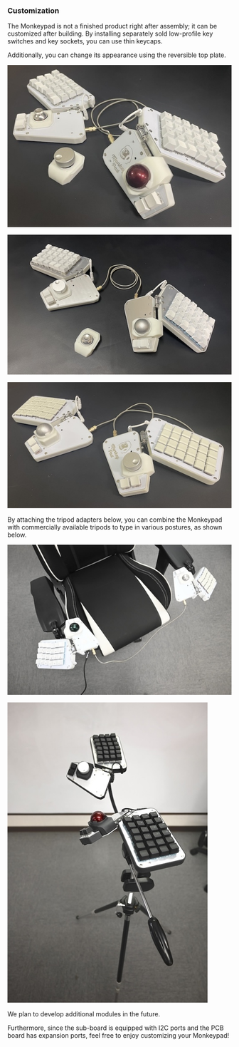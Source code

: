 <!-- ### Monkeypad Build Guide Top Page is here [English](01_build_guide.md)  -->

### Customization

The Monkeypad is not a finished product right after assembly; it can be customized after building. By installing separately sold low-profile key switches and key sockets, you can use thin keycaps.

Additionally, you can change its appearance using the reversible top plate.

![Standard Monkeypad](../images/A03/monkeypad_standard.jpg)

![Custom Monkeypad 02](../images/A03/monkeypad_custom_02.jpg)

![Custom Monkeypad 03](../images/A03/monkeypad_custom_03.jpg)

By attaching the tripod adapters below, you can combine the Monkeypad with commercially available tripods to type in various postures, as shown below.

![Tripod Adapter Attached](../images/A03/monkeypad_custom_04.jpg)

![Tripod Adapter Attached](../images/A03/monkeypad_custom_05.jpg)

We plan to develop additional modules in the future.

Furthermore, since the sub-board is equipped with I2C ports and the PCB board has expansion ports, feel free to enjoy customizing your Monkeypad!
